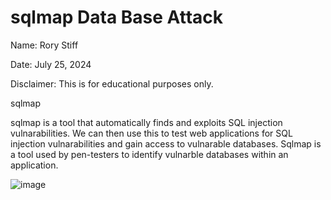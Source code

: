 # sqlmap Data Base Attack

Name: Rory Stiff


Date: July 25, 2024


Disclaimer: This is for educational purposes only.



sqlmap


sqlmap is a tool that automatically finds and exploits SQL injection vulnarabilities. We can then use this to test web applications for SQL injection vulnarabilities and gain access to vulnarable databases. Sqlmap is a  tool used by pen-testers to identify vulnarble databases within an application.



![image](https://github.com/user-attachments/assets/1a56f185-7260-44b7-9e13-0a3f5470452b)















